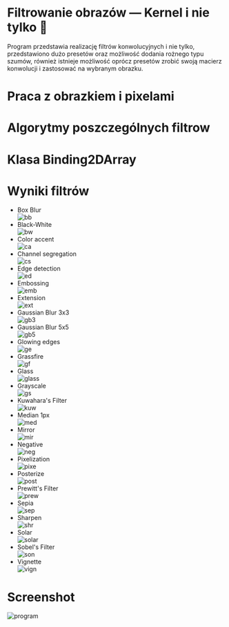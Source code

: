 # Filtrowanie obrazów — Kernel i nie tylko 🌄
Program przedstawia realizację filtrów konwolucyjnych i nie tylko, przedstawiono dużo presetów oraz możliwość dodania rożnego typu szumów, również istnieje możliwość oprócz presetów zrobić swoją macierz konwolucji i zastosować na wybranym obrazku.
# Praca z obrazkiem i pixelami
# Algorytmy poszczególnych filtrow
# Klasa Binding2DArray
# Wyniki filtrów
- Box Blur    
![bb](https://user-images.githubusercontent.com/19534189/127917957-7ba69ea8-bf0c-4452-9520-20ab0a84dcf6.jpg)
- Black-White  
![bw](https://user-images.githubusercontent.com/19534189/127917963-9c888569-74c3-4118-949a-de4729328e36.jpg)
- Color accent  
![ca](https://user-images.githubusercontent.com/19534189/127917965-ba38c583-1c73-47c3-bd77-86b4c3fb0140.jpg)
- Channel segregation  
![cs](https://user-images.githubusercontent.com/19534189/127917968-352911b4-f068-47eb-af29-e0f3226a5b18.jpg)
- Edge detection  
![ed](https://user-images.githubusercontent.com/19534189/127917969-60040e5d-0ae8-4bbe-9b6b-e00f74ab8d8e.jpg)
- Embossing  
![emb](https://user-images.githubusercontent.com/19534189/127917970-bbabf0d4-e357-43d2-8738-4bd8de8bf245.jpg)
- Extension  
![ext](https://user-images.githubusercontent.com/19534189/127917972-4b8508c4-32fe-4c48-9347-e5ff9dc7c37b.jpg)
- Gaussian Blur 3x3  
![gb3](https://user-images.githubusercontent.com/19534189/127917975-b19d0978-0e25-443a-bb72-9929aa6a921b.jpg)
- Gaussian Blur 5x5  
![gb5](https://user-images.githubusercontent.com/19534189/127917978-9a054548-e115-472a-bf3b-25adbeb25b78.jpg)
- Glowing edges  
![ge](https://user-images.githubusercontent.com/19534189/127917980-bdc1598d-4464-47a0-9422-956890856db4.jpg)
- Grassfire  
![gf](https://user-images.githubusercontent.com/19534189/127917982-d77424b3-9018-4877-9f22-65b5ddd4bfc2.jpg)
- Glass  
![glass](https://user-images.githubusercontent.com/19534189/127917983-81ce5512-1c2a-4dd4-93af-ad791b8075f3.jpg)
- Grayscale  
![gs](https://user-images.githubusercontent.com/19534189/127917985-aa2ae32e-fa54-4cc3-b02d-f24fc9acb452.jpg)
- Kuwahara's Filter  
![kuw](https://user-images.githubusercontent.com/19534189/127917986-536839d0-9c02-4d6d-b1bf-b6e901eab6b2.jpg)
- Median 1px  
![med](https://user-images.githubusercontent.com/19534189/127917989-39ed3561-d641-40fc-8eaa-f2c96a1d945a.jpg)
- Mirror  
![mir](https://user-images.githubusercontent.com/19534189/127917994-f0cd926b-425f-4793-81f6-2e0b18efb7d0.jpg)
- Negative  
![neg](https://user-images.githubusercontent.com/19534189/127917997-4dfa664b-be97-456a-91c7-5268e2cad915.jpg)
- Pixelization  
![pixe](https://user-images.githubusercontent.com/19534189/127917998-edf0fb00-607c-40b0-8757-58e363b081a9.jpg)
- Posterize  
![post](https://user-images.githubusercontent.com/19534189/127918000-224566c2-b798-489e-af78-a4ab83ea386a.jpg)
- Prewitt's Filter  
![prew](https://user-images.githubusercontent.com/19534189/127918001-5dc72746-c796-46dc-acbb-81cf56f11d25.jpg)
- Sepia  
![sep](https://user-images.githubusercontent.com/19534189/127918005-e3f4a7be-ef66-4541-9be3-0de0995dbda7.jpg)
- Sharpen  
![shr](https://user-images.githubusercontent.com/19534189/127918008-3a226dbe-450a-486c-89c2-ef31a21ef4ab.jpg)
- Solar  
![solar](https://user-images.githubusercontent.com/19534189/127918009-808cfa67-1051-4e9b-a9a2-cb8722357f56.jpg)
- Sobel's Filter  
![son](https://user-images.githubusercontent.com/19534189/127918012-02aa5615-3c0b-4d09-8e17-f33af1a2ca97.jpg)
- Vignette  
![vign](https://user-images.githubusercontent.com/19534189/127918013-c0f3fd19-bc63-4d80-8a79-a313166e323b.jpg)
# Screenshot
![program](https://user-images.githubusercontent.com/19534189/127918622-fd7c68e6-5da1-4315-a89d-557adb1f9292.png)
